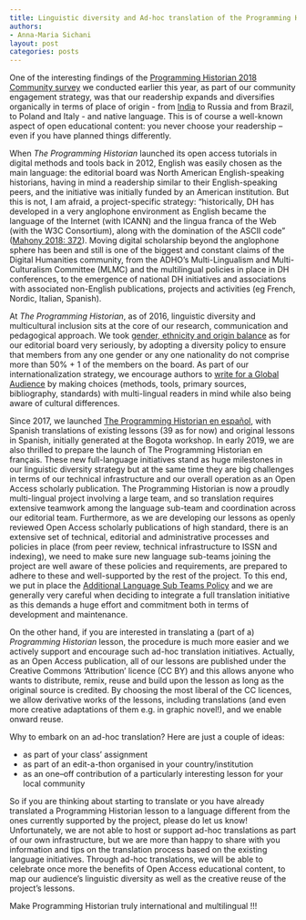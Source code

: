 ```yaml
---
title: Linguistic diversity and Ad-hoc translation of the Programming Historian’s lessons
authors: 
- Anna-Maria Sichani
layout: post
categories: posts
---
```


One of the interesting findings of the [Programming Historian 2018 Community survey](https://programminghistorian.org/posts/programming-historian-community-survey) we conducted earlier this year, as part of our community engagement strategy, was that our readership expands and diversifies organically in terms of place of origin - from [India](https://programminghistorian.org/posts/programming-historian-india) to Russia and from Brazil, to Poland and Italy - and native language. This is of course a well-known aspect of open educational content: you never choose your readership – even if you have planned things differently.

When _The Programming Historian_ launched its open access tutorials in digital methods and tools back in 2012, English was easily chosen as the main language: the editorial board was North American English-speaking historians, having in mind a readership similar to their English-speaking peers, and the initiative was initially funded by an American institution. 
But this is not, I am afraid, a project-specific strategy: “historically, DH has developed in a very anglophone environment as English became the language of the Internet (with ICANN) and the lingua franca of the Web (with the W3C Consortium), along with the domination of the ASCII code” ([Mahony 2018: 372](https://link.springer.com/content/pdf/10.1007%2Fs40647-018-0216-0.pdf)). Moving digital scholarship beyond the anglophone sphere has been and still is one of the biggest and constant claims of the Digital Humanities community, from the ADHO’s Multi-Lingualism and Multi-Culturalism Committee (MLMC) and the multilingual policies in place in DH conferences, to the emergence of national DH initiatives and associations with associated non-English publications, projects and activities (eg French, Nordic, Italian, Spanish). 

At _The Programming Historian_, as of 2016, linguistic diversity and multicultural inclusion sits at the core of our research, communication and pedagogical approach. We took [gender, ethnicity and origin balance](https://programminghistorian.org/posts/PH-commitment-to-diversity) as for our editorial board very seriously, by adopting a diversity policy to ensure that members from any one gender or any one nationality do not comprise more than 50% + 1 of the members on the board. As part of our internationalization strategy, we encourage authors to [write for a Global Audience](https://programminghistorian.org/en/author-guidelines) by making choices (methods, tools, primary sources, bibliography, standards) with multi-lingual readers in mind while also being aware of cultural differences. 

Since 2017, we launched [The Programming Historian en español](https://programminghistorian.org/es/), with Spanish translations of existing lessons (39 as for now) and original lessons in Spanish, initially generated at the Bogota workshop. In early 2019, we are also thrilled to prepare the launch of The Programming Historian en français. These new full-language initiatives stand as huge milestones in our linguistic diversity strategy but at the same time they are big challenges in terms of our technical infrastructure and our overall operation as an Open Access scholarly publication. The Programming Historian is now a proudly multi-lingual project involving a large team, and so translation requires extensive teamwork among the language sub-team and coordination across our editorial team. Furthermore, as we are developing our lessons as openly reviewed Open Access scholarly publications of high standard, there is an extensive set of technical, editorial and administrative processes and policies in place (from peer review, technical infrastructure to ISSN and indexing), we need to make sure new language sub-teams joining the project are well aware of these policies and requirements, are prepared to adhere to these and well-supported by the rest of the project. To this end, we put in place the [Additional Language Sub Teams Policy](https://github.com/programminghistorian/jekyll/wiki/Additional-Language-Sub-Teams-Policy) and we are generally very careful when deciding to integrate a full translation initiative as this demands a huge effort and commitment both in terms of development and maintenance.

On the other hand, if you are interested in translating a (part of a) _Programming Historian_ lesson, the procedure is much more easier and we actively support and encourage such ad-hoc translation initiatives. Actually, as an Open Access publication, all of our lessons are published under the Creative Commons ‘Attribution’ licence (CC BY) and this allows anyone who wants to distribute, remix, reuse and build upon the lesson as long as the original source is credited. By choosing the most liberal of the CC licences, we allow derivative works of the lessons, including translations (and even more creative adaptations of them e.g. in graphic novel!), and we enable onward reuse. 

Why to embark on an ad-hoc translation? Here are just a couple of ideas:

-	as part of your class’ assignment 
- as part of an edit-a-thon organised in your country/institution
-	as an one–off contribution of a particularly interesting lesson for your local community

So if you are thinking about starting to translate or you have already translated a Programming Historian lesson to a language different from the ones currently supported by the project, please do let us know! Unfortunately, we are not able to host or support ad-hoc translations as part of our own infrastructure, but we are more than happy to share with you information and tips on the translation process based on the existing language initiatives. Through ad-hoc translations, we will be able to celebrate once more the benefits of Open Access educational content, to map our audience’s linguistic diversity as well as the creative reuse of the project’s lessons.

Make Programming Historian truly international and multilingual !!!



